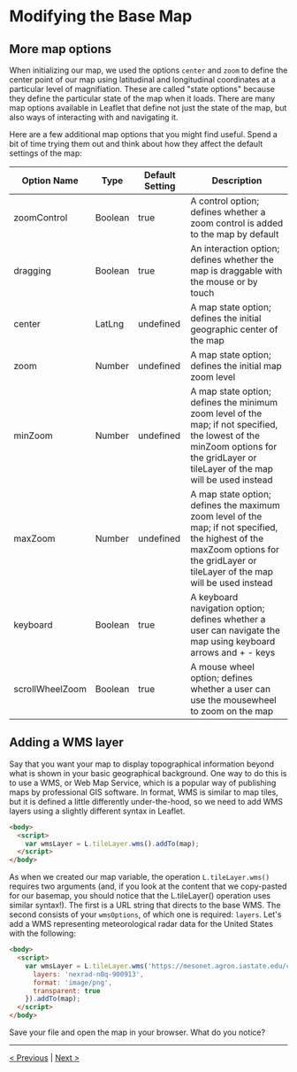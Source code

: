 # Modifying the Base Map

## More map options

When initializing our map, we used the options ```center``` and ```zoom``` to define the center point of our map using latitudinal and longitudinal coordinates at a particular level of magnifiation. These are called "state options" because they define the particular state of the map when it loads. There are many map options available in Leaflet that define not just the state of the map, but also ways of interacting with and navigating it. 

Here are a few additional map options that you might find useful. Spend a bit of time trying them out and think about how they affect the default settings of the map:

| Option Name | Type | Default Setting | Description |
| ----------- | ---- | --------------- | ----------- |
| zoomControl | Boolean | true | A control option; defines whether a zoom control is added to the map by default |
| dragging | Boolean | true | An interaction option; defines whether the map is draggable with the mouse or by touch |
| center | LatLng | undefined | A map state option; defines the initial geographic center of the map |
| zoom | Number | undefined | A map state option; defines the initial map zoom level |
| minZoom | Number | undefined | A map state option; defines the minimum zoom level of the map; if not specified, the lowest of the minZoom options for the gridLayer or tileLayer of the map will be used instead |
| maxZoom | Number | undefined | A map state option; defines the maximum zoom level of the map; if not specified, the highest of the maxZoom options for the gridLayer or tileLayer of the map will be used instead |
| keyboard | Boolean | true | A keyboard navigation option; defines whether a user can navigate the map using keyboard arrows and + - keys |
| scrollWheelZoom | Boolean | true | A mouse wheel option; defines whether a user can use the mousewheel to zoom on the map |

## Adding a WMS layer

Say that you want your map to display topographical information beyond what is shown in your basic geographical background. One way to do this is to use a WMS, or Web Map Service, which is a popular way of publishing maps by professional GIS software. In format, WMS is similar to map tiles, but it is defined a little differently under-the-hood, so we need to add WMS layers using a slightly different syntax in Leaflet. 

```html
<body>
  <script>
    var wmsLayer = L.tileLayer.wms().addTo(map);
  </script>
</body>
```

As when we created our map variable, the operation ```L.tileLayer.wms()``` requires two arguments (and, if you look at the content that we copy-pasted for our basemap, you should notice that the L.tileLayer() operation uses similar syntax!). The first is a URL string that directs to the base WMS. The second consists of your ```wmsOptions```, of which one is required: ```layers```.  Let's add a WMS representing meteorological radar data for the United States with the following:

```html
<body>
  <script>
    var wmsLayer = L.tileLayer.wms('https://mesonet.agron.iastate.edu/cgi-bin/wms/nexrad/n0q.cgi?', {
      layers: 'nexrad-n0q-900913',
      format: 'image/png',
      transparent: true
    }).addTo(map);
  </script>
</body>
```

Save your file and open the map in your browser.  What do you notice?

---

[< Previous](02-prep.md) | [Next >](04-obj.md)
